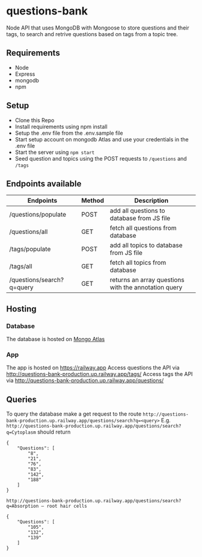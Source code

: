 # questions-bank
Node API that uses MongoDB with Mongoose to store questions and their tags, to search and retrive questions based on tags from a topic tree.

## Requirements
- Node
- Express
- mongodb
- npm

## Setup
- Clone this Repo
- Install requirements using npm install
- Setup the .env file from the .env.sample file
- Start setup account on mongodb Atlas and use your credentials in the .env file
- Start the server using `npm start`
- Seed question and topics using the POST requests to `/questions` and `/tags`


## Endpoints available
| Endpoints                              | Method  | Description                                         |
|----------------------------------------|---------|-----------------------------------------------------|
|  /questions/populate                   | POST    | add all questions to database from JS file          |
|  /questions/all                        | GET     | fetch all questions from database                   | 
|  /tags/populate                        | POST    | add all topics to database from JS   file           |
|  /tags/all                             | GET     | fetch all topics from database                      |
|  /questions/search?q=query             | GET     | returns an array questions with the annotation query|

## Hosting
### Database
The database is hosted on [Mongo Atlas](https://cloud.mongodb.com/)

### App
The app is hosted on https://railway.app
Access questions the API via http://questions-bank-production.up.railway.app/tags/
Access tags the API via http://questions-bank-production.up.railway.app/questions/

## Queries
To query the database make a get request to the route `http://questions-bank-production.up.railway.app/questions/search?q=<query>`
E.g.
`http://questions-bank-production.up.railway.app/questions/search?q=Cytoplasm`
should return
```
{
    "Questions": [
        "8",
        "21",
        "76",
        "83",
        "142",
        "188"
    ]
}
```

`http://questions-bank-production.up.railway.app/questions/search?q=Absorption – root hair cells`
```
{
    "Questions": [
        "105",
        "132",
        "139"
    ]
}
```

